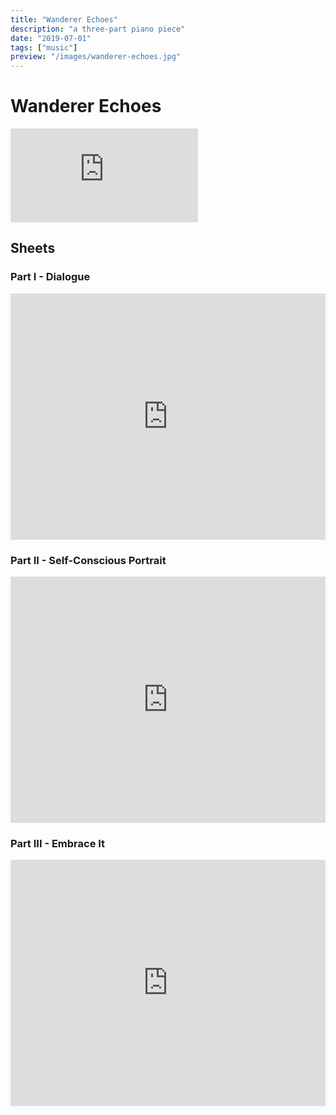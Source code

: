 ```yaml
---
title: "Wanderer Echoes"
description: "a three-part piano piece"
date: "2019-07-01"
tags: ["music"]
preview: "/images/wanderer-echoes.jpg"
---
```


# Wanderer Echoes

<iframe className="w-full h-[394] aspect-video" src="https://www.youtube.com/embed/CgSflcqBph0?si=sw1ZxmVjAH7Oeu-7" title="YouTube video player" frameborder="0" allow="accelerometer; autoplay; clipboard-write; encrypted-media; gyroscope; picture-in-picture; web-share" allowfullscreen></iframe>

## Sheets

### Part I - Dialogue
<iframe width="100%" height="394" src="https://musescore.com/user/59758897/scores/9686269/embed" frameborder="0" allowfullscreen allow="autoplay; fullscreen"></iframe>

### Part II - Self-Conscious Portrait
<iframe width="100%" height="394" src="https://musescore.com/user/59758897/scores/9686338/embed" frameborder="0" allowfullscreen allow="autoplay; fullscreen"></iframe>

### Part III - Embrace It
<iframe width="100%" height="394" src="https://musescore.com/user/59758897/scores/9686521/embed" frameborder="0" allowfullscreen allow="autoplay; fullscreen"></iframe>
